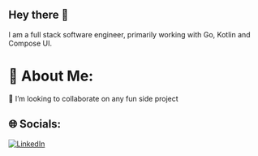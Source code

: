 Hey there :wave:
---
I am a full stack software engineer, primarily working with Go, Kotlin and Compose UI.

# 💫 About Me:
👯 I’m looking to collaborate on any fun side project


## 🌐 Socials:
[![LinkedIn](https://img.shields.io/badge/LinkedIn-%230077B5.svg?logo=linkedin&logoColor=white)](https://linkedin.com/in/lavish-gambhir) 
